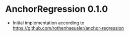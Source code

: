 # AnchorRegression 0.1.0

* Initial implementation according to https://github.com/rothenhaeusler/anchor-regression
